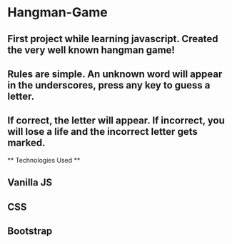 # Hangman-Game

## First project while learning javascript. Created the very well known hangman game!
## Rules are simple. An unknown word will appear in the underscores, press any key to guess a letter.
## If correct, the letter will appear. If incorrect, you will lose a life and the incorrect letter gets marked.


** Technologies Used **
## Vanilla JS
## CSS
## Bootstrap
